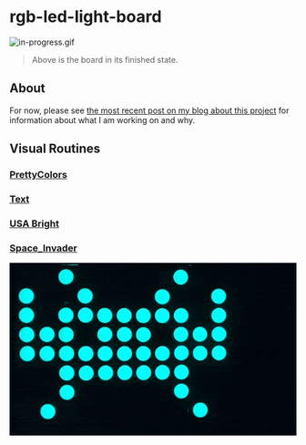 # rgb-led-light-board

![in-progress.gif](in-progress.gif)
> Above is the board in its finished state.

## About

For now, please see [the most recent post on my blog about this project](https://github.com/ckuzma/blog/blob/master/posts/2020/2020-02-09-rgb-wall-display-board-part-2.md) for information about what I am working on and why.

## Visual Routines

### [PrettyColors](Arduino/RGBLedLightBoard_PrettyColors)

### [Text](Arduino/RGBLedLightBoard_Text)

### [USA Bright](Arduino/RGBLedLightBoard_USA_Bright)

### [Space_Invader](Arduino/RGBLedLightBoard_Space_Invader)

![space_invader.gif](Arduino/RGBLedLightBoard_Space_Invader/space_invader.gif)